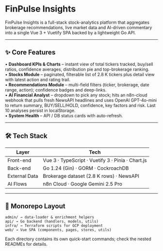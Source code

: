 # FinPulse Insights

FinPulse Insights is a full-stack stock-analytics platform that aggregates brokerage recommendations, live market data and AI-driven commentary into a single Vue 3 + Vuetify SPA backed by a lightweight Go API.

---

## ✨ Core Features

• **Dashboard KPIs & Charts** – instant view of total tickers tracked, buy/sell ratios, confidence averages, distribution pie and top-brokerage ranking.  
• **Stocks Module** – paginated, filterable list of 2.8 K tickers plus detail view with latest action and rating trail.  
• **Recommendations Module** – multi-field filters (ticker, brokerage, date range, action); confidence badges and deep-links.  
• **AI Financial Analyst** – dropdown to pick any stock; hits an n8n-cloud webhook that pulls fresh NewsAPI headlines and uses OpenAI GPT-4o-mini to return summary, BUY/SELL/HOLD, confidence, key factors and risk. Last 10 analyses persist in localStorage.  
• **System Health** – API / DB status cards with auto-refresh.

---

## 🛠️ Tech Stack

| Layer         | Tech                                              |
| ------------- | ------------------------------------------------- |
| Front-end     | Vue 3 · TypeScript · Vuetify 3 · Pinia · Chart.js |
| Back-end      | Go 1.24 (Gin) · GORM · CockroachDB                |
| External Data | Brokerage dataset (2.8 K rows) · NewsAPI          |
| AI Flows      | n8n Cloud · Google Gemini 2.5 Pro                 |

---

## 📂 Monorepo Layout

```
admin/ → data-loader & enrichment helpers
api/ → Go backend (handlers, models, utils)
infra/ → Terraform scripts for GCP deployment
web/ → Vue SPA (components, pages, stores, utils)
```

Each directory contains its own quick-start commands; check the nested READMEs for details.
